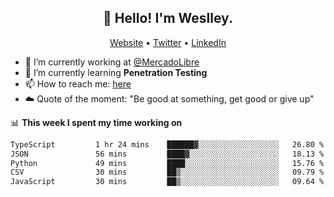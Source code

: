 <h2 align="center">👋 Hello! I'm Weslley.</h2>
<p align="center">
  <a href="http://weslleyneri.com.br">Website</a> •
  <a href="https://twitter.com/Weslley_Neri">Twitter</a> •
  <a href="https://www.linkedin.com/in/weslley-neri-3658908b">LinkedIn</a>
</p>


- 🔭 I’m currently working at [@MercadoLibre](https://github.com/mercadolibre)
- 🌱 I’m currently learning **Penetration Testing**
- 📫 How to reach me: [here](mailto:weslley39@gmail.com)
- ☁️ Quote of the moment: "Be good at something, get good or give up"

📊 **This week I spent my time working on**
<!--START_SECTION:waka-->

```txt
TypeScript         1 hr 24 mins    ██████▓░░░░░░░░░░░░░░░░░░   26.80 %
JSON               56 mins         ████▓░░░░░░░░░░░░░░░░░░░░   18.13 %
Python             49 mins         ████░░░░░░░░░░░░░░░░░░░░░   15.76 %
CSV                30 mins         ██▒░░░░░░░░░░░░░░░░░░░░░░   09.79 %
JavaScript         30 mins         ██▒░░░░░░░░░░░░░░░░░░░░░░   09.64 %
```

<!--END_SECTION:waka-->

<!-- Inspired by https://github.com/gruselhaus/gruselhaus -->